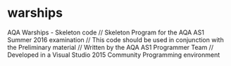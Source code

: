 # warships
AQA Warships - Skeleton code
// Skeleton Program for the AQA AS1 Summer 2016 examination
// This code should be used in conjunction with the 
Preliminary material
// Written by the AQA AS1 Programmer Team
// Developed in a Visual Studio 2015 Community Programming environment

